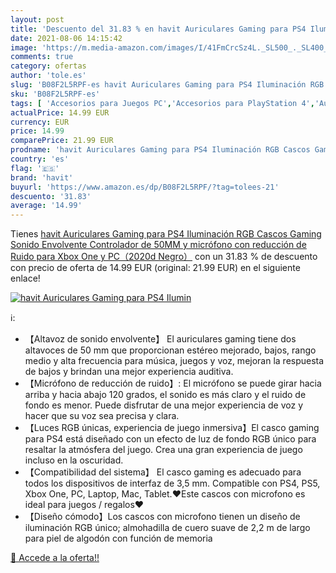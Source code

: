 ```yaml
---
layout: post
title: 'Descuento del 31.83 % en havit Auriculares Gaming para PS4 Ilumin'
date: 2021-08-06 14:15:42
image: 'https://m.media-amazon.com/images/I/41FmCrcSz4L._SL500_._SL400_.jpg'
comments: true
category: ofertas
author: 'tole.es'
slug: 'B08F2L5RPF-es havit Auriculares Gaming para PS4 Iluminación RGB Cascos...'
sku: 'B08F2L5RPF-es'
tags: [ 'Accesorios para Juegos PC','Accesorios para PlayStation 4','Auriculares gaming con micrófono para PlayStation 4','Auriculares gaming para PC','Electrónica','Hardware y juegos para PlayStation 4','Juegos y Accesorios para PC','Videojuegos','havit','ps4','xbox', ]
actualPrice: 14.99 EUR
currency: EUR
price: 14.99
comparePrice: 21.99 EUR
prodname: 'havit Auriculares Gaming para PS4 Iluminación RGB Cascos Gaming Sonido Envolvente  Controlador de 50MM y micrófono con reducción de Ruido para Xbox One y PC（2020d Negro）'
country: 'es'
flag: '🇪🇸'
brand: 'havit'
buyurl: 'https://www.amazon.es/dp/B08F2L5RPF/?tag=tolees-21'
descuento: '31.83'
average: '14.99'
---
```


Tienes [havit Auriculares Gaming para PS4 Iluminación RGB Cascos Gaming Sonido Envolvente  Controlador de 50MM y micrófono con reducción de Ruido para Xbox One y PC（2020d Negro）](https://www.amazon.es/dp/B08F2L5RPF/?tag=tolees-21) con un 31.83 % de descuento con precio de oferta de 14.99 EUR (original: 21.99 EUR) en el siguiente enlace!

[![havit Auriculares Gaming para PS4 Ilumin](https://m.media-amazon.com/images/I/41FmCrcSz4L._SL500_._SL400_.jpg)](https://www.amazon.es/dp/B08F2L5RPF/?tag=tolees-21)

ℹ️:

- 【Altavoz de sonido envolvente】 El auriculares gaming tiene dos altavoces de 50 mm que proporcionan estéreo mejorado, bajos, rango medio y alta frecuencia para música, juegos y voz, mejoran la respuesta de bajos y brindan una mejor experiencia auditiva.
- 【Micrófono de reducción de ruido】: El micrófono se puede girar hacia arriba y hacia abajo 120 grados, el sonido es más claro y el ruido de fondo es menor. Puede disfrutar de una mejor experiencia de voz y hacer que su voz sea precisa y clara.
- 【Luces RGB únicas, experiencia de juego inmersiva】El casco gaming para PS4 está diseñado con un efecto de luz de fondo RGB único para resaltar la atmósfera del juego. Crea una gran experiencia de juego incluso en la oscuridad.
- 【Compatibilidad del sistema】 El casco gaming es adecuado para todos los dispositivos de interfaz de 3,5 mm. Compatible con PS4, PS5, Xbox One, PC, Laptop, Mac, Tablet.❤Este cascos con microfono es ideal para juegos / regalos❤
- 【Diseño cómodo】Los cascos con microfono tienen un diseño de iluminación RGB único; almohadilla de cuero suave de 2,2 m de largo para piel de algodón con función de memoria

[🛒 Accede a la oferta!!](https://www.amazon.es/dp/B08F2L5RPF/?tag=tolees-21)
